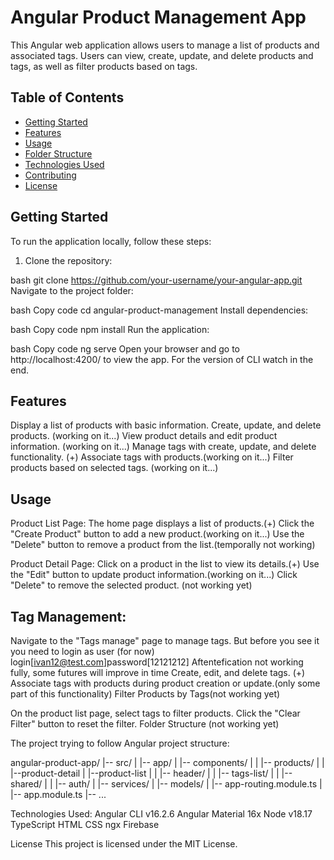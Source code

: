# Angular Product Management App

This Angular web application allows users to manage a list of products and associated tags. Users can view, create, update, and delete products and tags, as well as filter products based on tags.

## Table of Contents

- [Getting Started](#getting-started)
- [Features](#features)
- [Usage](#usage)
- [Folder Structure](#folder-structure)
- [Technologies Used](#technologies-used)
- [Contributing](#contributing)
- [License](#license)

## Getting Started

To run the application locally, follow these steps:

1. Clone the repository:

bash
   git clone https://github.com/your-username/your-angular-app.git
Navigate to the project folder:

bash
Copy code
cd angular-product-management
Install dependencies:

bash
Copy code
npm install
Run the application:

bash
Copy code
ng serve
Open your browser and go to http://localhost:4200/ to view the app.
For the version of CLI watch in the end.

## Features
Display a list of products with basic information.
Create, update, and delete products. (working on it...)
View product details and edit product information. (working on it...)
Manage tags with create, update, and delete functionality. (+)
Associate tags with products.(working on it...)
Filter products based on selected tags. (working on it...)


## Usage

Product List Page:
The home page displays a list of products.(+)
Click the "Create Product" button to add a new product.(working on it...)
Use the "Delete" button to remove a product from the list.(temporally not working)

Product Detail Page:
Click on a product in the list to view its details.(+)
Use the "Edit" button to update product information.(working on it...)
Click "Delete" to remove the selected product. (not working yet)


## Tag Management:
Navigate to the "Tags manage" page to manage tags.
But before you see it you need to login as user (for now) login[ivan12@test.com]password[12121212]
Aftentefication not working fully, some futures will improve in time
Create, edit, and delete tags. (+)
Associate tags with products during product creation or update.(only some part of this functionality)
Filter Products by Tags(not working yet)

On the product list page, select tags to filter products.
Click the "Clear Filter" button to reset the filter.
Folder Structure (not working yet)

The project trying to follow Angular project structure:


angular-product-app/
|-- src/
|   |-- app/
|       |-- components/
|       |   |-- products/
|       |       |--product-detail
        |       |--product-list
|       |   |-- header/
|       |   |-- tags-list/
|       |   |-- shared/
|       |   |-- auth/
|       |-- services/
|       |-- models/
|       |-- app-routing.module.ts
|       |-- app.module.ts
|-- ...

Technologies Used:
Angular CLI v16.2.6
Angular Material 16x
Node v18.17
TypeScript
HTML
CSS
ngx
Firebase

License
This project is licensed under the MIT License.
